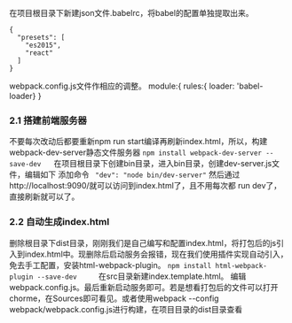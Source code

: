  在项目根目录下新建json文件.babelrc，将babel的配置单独提取出来。
```
{
  "presets": [
    "es2015",
    "react"
  ]
}
 ```
 webpack.config.js文件作相应的调整。
 module:{ rules:{ loader: 'babel-loader} }

 ### 2.1 搭建前端服务器
 
 不要每次改动后都要重新npm run start编译再刷新index.html，所以，构建webpack-dev-server静态文件服务器
 ```npm install webpack-dev-server --save-dev　 ```
  在项目根目录下创建bin目录，进入bin目录，创建dev-server.js文件，编辑如下
  添加命令
  ``` "dev": "node bin/dev-server"```
  然后通过http://localhost:9090/就可以访问到index.html了，且不用每次都 run dev了，直接刷新就可以了。

  ### 2.2 自动生成index.html
  删除根目录下dist目录，刚刚我们是自己编写和配置index.html，将打包后的js引入到index.html中。现删除后启动服务会报错，现在我们使用插件实现自动引入，免去手工配置，安装html-webpack-plugin。
```npm install html-webpack-plugin --save-dev ```
　　在src目录新建index.template.html。
编辑webpack.config.js。最后重新启动服务即可。若是想看打包后的文件可以打开chorme，在Sources即可看见。或者使用webpack --config webpack/webpack.config.js进行构建，在项目目录的dist目录查看

